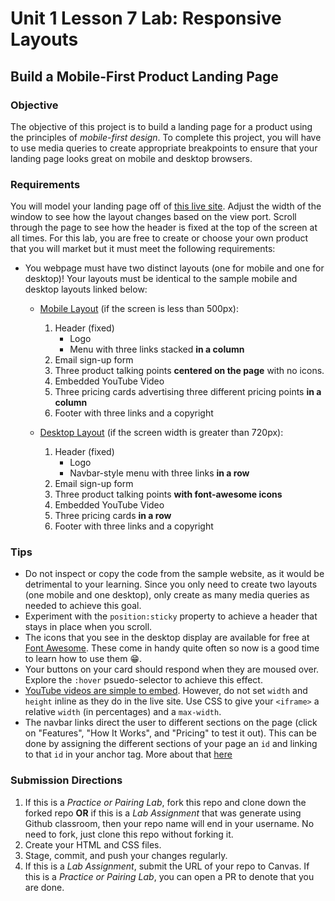 # Unit 1 Lesson 7 Lab: Responsive Layouts
## Build a Mobile-First Product Landing Page

### Objective
The objective of this project is to build a landing page for a product using the principles of _mobile-first design_. To complete this project, you will have to use media queries to create appropriate breakpoints to ensure that your landing page looks great on mobile and desktop browsers.

### Requirements
You will model your landing page off of [this live site](https://codepen.io/freeCodeCamp/full/RKRbwL). Adjust the width of the window to see how the layout changes based on the view port. Scroll through the page to see how the header is fixed at the top of the screen at all times. For this lab, you are free to create or choose your own product that you will market but it must meet the following requirements:

* You webpage must have two distinct layouts (one for mobile and one for desktop)! Your layouts must be identical to the sample mobile and desktop layouts linked below:
  * [Mobile Layout](./image(0).png) (if the screen is less than 500px):
    1. Header (fixed)
       * Logo
       * Menu with three links stacked **in a column**
    2. Email sign-up form
    3. Three product talking points **centered on the page** with no icons.
    4. Embedded YouTube Video
    5. Three pricing cards advertising three different pricing points **in a column**
    6. Footer with three links and a copyright
    
  * [Desktop Layout](./image(1).png) (if the screen width is greater than 720px):
    1. Header (fixed)
       * Logo
       * Navbar-style menu with three links **in a row**
    2. Email sign-up form
    3. Three product talking points **with font-awesome icons**
    4. Embedded YouTube Video
    5. Three pricing cards **in a row**
    6. Footer with three links and a copyright

### Tips
* Do not inspect or copy the code from the sample website, as it would be detrimental to your learning. Since you only need to create two layouts (one mobile and one desktop), only create as many media queries as needed to achieve this goal. 
* Experiment with the `position:sticky` property to achieve a header that stays in place when you scroll.
* The icons that you see in the desktop display are available for free at [Font Awesome](https://fontawesome.com/icons). These come in handy quite often so now is a good time to learn how to use them 😁.
* Your buttons on your card should respond when they are moused over. Explore the `:hover` psuedo-selector to achieve this effect.
* [YouTube videos are simple to embed](https://www.w3schools.com/html/html_youtube.asp). However, do not set `width` and `height` inline as they do in the live site. Use CSS to give your `<iframe>` a relative `width` (in percentages) and a `max-width`.
* The navbar links direct the user to different sections on the page (click on "Features", "How It Works", and "Pricing" to test it out). This can be done by assigning the different sections of your page an `id` and linking to that `id` in your anchor tag. More about that [here](https://learn.freecodecamp.org/responsive-web-design/basic-html-and-html5/link-to-internal-sections-of-a-page-with-anchor-elements/)

### Submission Directions
  1. If this is a *Practice or Pairing Lab*, fork this repo and clone down the forked repo **OR** if this is a *Lab Assignment* that was generate using Github classroom, then your repo name will end in your username. No need to fork, just clone this repo without forking it.
  2. Create your HTML and CSS files.
  3. Stage, commit, and push your changes regularly.
  4. If this is a *Lab Assignment*, submit the URL of your repo to Canvas. If this is a *Practice or Pairing Lab*, you can open a PR to denote that you are done.
